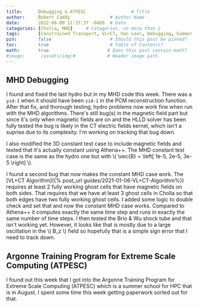 ```yaml
---
title:      Debugging & ATPESC                 # Title
author:     Robert Caddy               # Author Name
date:       2022-06-09 11:37:37 -0400  # Date
categories: [Cholla, MHD]     # Catagories, no more than 2
tags:       [Constrained Transport, VL+CT, Van Leer, Debugging, Summer School]  # Tags, any number
pin:        false                      # Should this post be pinned?
toc:        true                       # Table of Contents?
math:       true                      # Does this post contain math?
#image:      /assets/img/#            # Header image path
---
```


## MHD Debugging

I found and fixed the last hydro but in my MHD code this week. There was a
`yid-1` when it should have been `zid-1` in the PCM reconstruction function.
After that fix, and thorough testing, hydro problems now work fine when run with
the MHD algorithms. There's still bug(s) in the magnetic field part but since
it's only when magnetic fields are on and the HLLD solver has been fully tested
the bug is likely in the CT electric fields kernel, which isn't a suprise due to
its complexity. I'm working on tracking that bug down.

I also modified the 3D constant test case to include magnetic fields and tested
that it's actually constant using Athena++. The MHD constant test case is the
same as the hydro one but with \\( \vec{B} = \left[ 1e-5, 2e-5, 3e-5 \right] \\).

I found a second bug that now makes the constant MHD case work. The [VL+CT
Algorithm]({% post_url guides/2021-01-06-VL+CT-Algorithm%}) requires at
least 2 fully working ghost cells that have magnetic fields on both sides. That
requires that we have at least 3 ghost cells in Cholla so that both edges have
two fully working ghost cells. I added some logic to double check and set that
and now the constant MHD case works. Compared to Athena++ it computes exactly
the same time step and runs in exactly the same number of time steps. I then
tested the Brio & Wu shock tube and that isn't working yet. However, it looks
like that is mostly due to a large oscillation in the \\( B_z \\) field so
hopefully that is a simple sign error that I need to track down.

## Argonne Training Program for Extreme Scale Computing (ATPESC)

I found out this week that I got into the Argonne Training Program for Extreme
Scale Computing (ATPESC) which is a summer school for HPC that is in August. I
spent some time this week getting paperwork sorted out for that.
